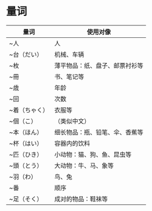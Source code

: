 # 量词

| 量词          | 使用对像                       |
| ------------- | ------------------------------ |
| ~人           | 人                             |
| ~台（だい）   | 机械、车辆                     |
| ~枚           | 薄平物品：纸、盘子、邮票衬衫等 |
| ~冊           | 书、笔记等                     |
| ~歳           | 年龄                           |
| ~回           | 次数                           |
| ~着（ちゃく） | 衣服等                         |
| ~個（こ）     | （类似中文）                   |
| ~本（ほん）   | 细长物品：瓶、铅笔、伞、香蕉等 |
| ~杯（はい）   | 容器内的饮料                   |
| ~匹（ひき）   | 小动物：猫、狗、鱼、昆虫等     |
| ~頭（とう）   | 大动物：牛、马、象等           |
| ~羽（わ）     | 鸟、兔                         |
| ~番           | 顺序                           |
| ~足（そく）   | 成对的物品：鞋袜等             |

